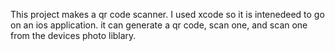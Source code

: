 This project makes a qr code scanner. I used xcode so it is intenedeed to go on an ios application. it can generate a qr code, scan one, and scan one from the devices photo liblary.
